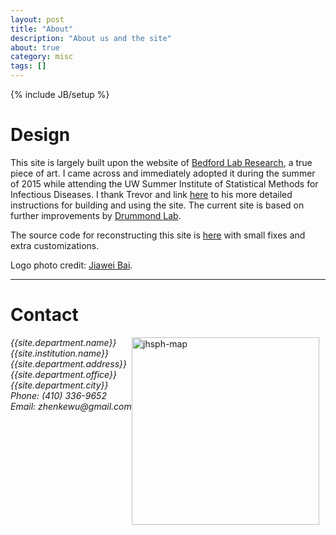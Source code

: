 ```yaml
---
layout: post
title: "About"
description: "About us and the site"
about: true
category: misc
tags: []
---
```

{% include JB/setup %}

<div class="bigspacer"></div>
<div class="bigspacer"></div>

<a name="about"></a>

# Design


This site is largely built upon the website of [Bedford Lab Research](http://bedford.io/), a true piece of art. I came across and immediately adopted it during the summer of 2015 while attending the UW Summer Institute of Statistical Methods for Infectious Diseases. I thank Trevor and link [here](http://bedford.io/misc/about/) to his more detailed instructions for building and using the site. The current site is based on further improvements by [Drummond Lab](http://drummondlab.org/). 

The source code for reconstructing this site is [here](https://github.com/zhenkewu/zhenkewu.github.io) with small
fixes and extra customizations.

Logo photo credit: [Jiawei Bai](http://www.biostat.jhsph.edu/~jbai/index.html).

<div class="bigspacer"></div>
<hr/>
<div class="bigspacer"></div>


<a name="contact"></a>

# Contact

<!-- [<img style="float:right;margin:0 10px 10px 0" src="/assets/images/jhsph-map.png">](https://goo.gl/7O9bZp =300x) -->

[<img src="{{site.department.map-image}}" alt="jhsph-map" style="width: 300px; float:right; margin:0 10px 10px 0"/>]({{site.department.map}})

<address>
{{site.department.name}}<br>
{{site.institution.name}}<br>
{{site.department.address}}<br>
{{site.department.office}}<br>
{{site.department.city}}
<br>
Phone: (410) 336-9652<br>
Email: zhenkewu<span style="display:none">obfuscate</span>@gmail.com<br>
</address>

<!-- ![company-image]({{site.department.logo}}){:class="img-responsive"} -->

<div class="bigspacer"></div>
<div class="bigspacer"></div>
<div class="bigspacer"></div>




